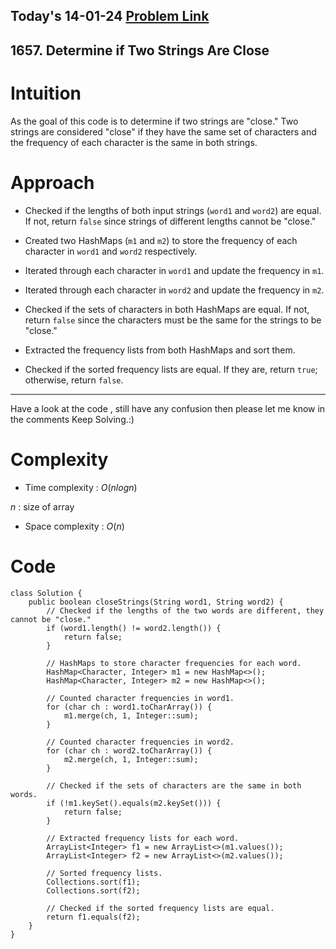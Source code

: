 ## Today's 14-01-24 [Problem Link](https://leetcode.com/problems/determine-if-two-strings-are-close/description/?envType=daily-question&envId=2024-01-14)
## 1657. Determine if Two Strings Are Close


# Intuition
<!-- Describe your first thoughts on how to solve this problem. -->
As the goal of this code is to determine if two strings are "close." Two strings are considered "close" if they have the same set of characters and the frequency of each character is the same in both strings.

# Approach
<!-- Describe your approach to solving the problem. -->
-  Checked if the lengths of both input strings (`word1` and `word2`) are equal. If not, return `false` since strings of different lengths cannot be "close."

- Created two HashMaps (`m1` and `m2`) to store the frequency of each character in `word1` and `word2` respectively.

- Iterated through each character in `word1` and update the frequency in `m1`.

- Iterated through each character in `word2` and update the frequency in `m2`.

- Checked if the sets of characters in both HashMaps are equal. If not, return `false` since the characters must be the same for the strings to be "close."

- Extracted the frequency lists from both HashMaps and sort them.

- Checked if the sorted frequency lists are equal. If they are, return `true`; otherwise, return `false`.
---
Have a look at the code , still have any confusion then please let me know in the comments
Keep Solving.:)

# Complexity
- Time complexity : $O(nlogn)$
<!-- Add your time complexity here, e.g. $$O(n)$$ -->
$n$ : size of array 
- Space complexity : $O(n)$
<!-- Add your space complexity here, e.g. $$O(n)$$ -->

# Code
```
class Solution {
    public boolean closeStrings(String word1, String word2) {
        // Checked if the lengths of the two words are different, they cannot be "close."
        if (word1.length() != word2.length()) {
            return false;
        }

        // HashMaps to store character frequencies for each word.
        HashMap<Character, Integer> m1 = new HashMap<>();
        HashMap<Character, Integer> m2 = new HashMap<>();

        // Counted character frequencies in word1.
        for (char ch : word1.toCharArray()) {
            m1.merge(ch, 1, Integer::sum);
        }

        // Counted character frequencies in word2.
        for (char ch : word2.toCharArray()) {
            m2.merge(ch, 1, Integer::sum);
        }

        // Checked if the sets of characters are the same in both words.
        if (!m1.keySet().equals(m2.keySet())) {
            return false;
        }

        // Extracted frequency lists for each word.
        ArrayList<Integer> f1 = new ArrayList<>(m1.values());
        ArrayList<Integer> f2 = new ArrayList<>(m2.values());

        // Sorted frequency lists.
        Collections.sort(f1);
        Collections.sort(f2);

        // Checked if the sorted frequency lists are equal.
        return f1.equals(f2);
    }
}
```